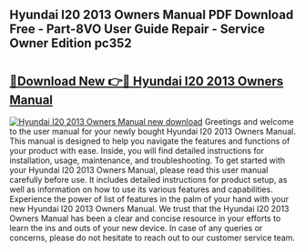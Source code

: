 ## Hyundai I20 2013 Owners Manual PDF Download Free - Part-8VO User Guide Repair - Service Owner Edition pc352

# <h2><a href="http://cf29611.oget.top/?id=Hyundai+I20+2013+Owners+Manual">🔗Download New 👉🔴 Hyundai I20 2013 Owners Manual</a></h2>

[![Hyundai I20 2013 Owners Manual new download](https://i.imgur.com/5g1atiW.png)](http://cf29611.oget.top/?id=Hyundai+I20+2013+Owners+Manual)
Greetings and welcome to the user manual for your newly bought Hyundai I20 2013 Owners Manual. This manual is designed to help you navigate the features and functions of your product with ease. Inside, you will find detailed instructions for installation, usage, maintenance, and troubleshooting. To get started with your Hyundai I20 2013 Owners Manual, please read this user manual carefully before use. It includes detailed instructions for product setup, as well as information on how to use its various features and capabilities. Experience the power of list of features in the palm of your hand with your new Hyundai I20 2013 Owners Manual. We trust that the Hyundai I20 2013 Owners Manual has been a clear and concise resource in your efforts to learn the ins and outs of your new device. In case of any queries or concerns, please do not hesitate to reach out to our customer service team.
